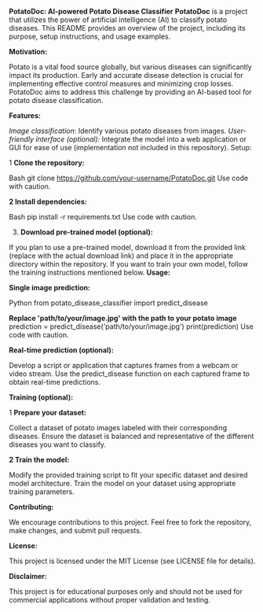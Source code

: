 
**PotatoDoc: AI-powered Potato Disease Classifier**
**PotatoDoc** is a project that utilizes the power of artificial intelligence (AI) to classify potato diseases. This README provides an overview of the project, including its purpose, setup instructions, and usage examples.

**Motivation:**

Potato is a vital food source globally, but various diseases can significantly impact its production. Early and accurate disease detection is crucial for implementing effective control measures and minimizing crop losses. PotatoDoc aims to address this challenge by providing an AI-based tool for potato disease classification.

**Features:**

_Image classification_: Identify various potato diseases from images.
_User-friendly interface (optional):_ Integrate the model into a web application or GUI for ease of use (implementation not included in this repository).
Setup:

1 **Clone the repository:**

Bash
git clone https://github.com/your-username/PotatoDoc.git
Use code with caution.

**2 Install dependencies:**

Bash
pip install -r requirements.txt
Use code with caution.

3. **Download pre-trained model (optional):**

If you plan to use a pre-trained model, download it from the provided link (replace with the actual download link) and place it in the appropriate directory within the repository.
If you want to train your own model, follow the training instructions mentioned below.
**Usage:**

**Single image prediction:**

Python
from potato_disease_classifier import predict_disease

**Replace 'path/to/your/image.jpg' with the path to your potato image**
prediction = predict_disease('path/to/your/image.jpg')
print(prediction)
Use code with caution.

**Real-time prediction (optional):**

Develop a script or application that captures frames from a webcam or video stream.
Use the predict_disease function on each captured frame to obtain real-time predictions.

**Training (optional):**

1 **Prepare your dataset:**

Collect a dataset of potato images labeled with their corresponding diseases.
Ensure the dataset is balanced and representative of the different diseases you want to classify.

**2 Train the model:**

Modify the provided training script to fit your specific dataset and desired model architecture.
Train the model on your dataset using appropriate training parameters.

**Contributing:**

We encourage contributions to this project. Feel free to fork the repository, make changes, and submit pull requests.

**License:**

This project is licensed under the MIT License (see LICENSE file for details).

**Disclaimer:**

This project is for educational purposes only and should not be used for commercial applications without proper validation and testing.
